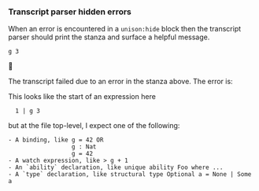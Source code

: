 ### Transcript parser hidden errors

When an error is encountered in a `unison:hide` block
then the transcript parser should print the stanza
and surface a helpful message.

``` unison
g 3
```



🛑

The transcript failed due to an error in the stanza above. The error is:


  This looks like the start of an expression here 
  
      1 | g 3
  
  but at the file top-level, I expect one of the following:
  
    - A binding, like g = 42 OR
                      g : Nat
                      g = 42
    - A watch expression, like > g + 1
    - An `ability` declaration, like unique ability Foo where ...
    - A `type` declaration, like structural type Optional a = None | Some a
  

